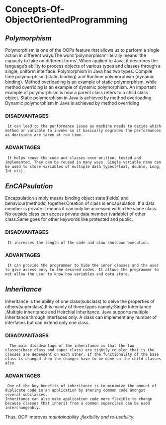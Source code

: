 # Concepts-Of-ObjectOrientedProgramming
## *Polymorphism*

Polymorphism is one of the OOPs feature that allows us to perform a single action in different ways.The word ‘polymorphism’ literally means ‘the capacity to take on different forms’. When applied to Java, it describes the language’s ability to process objects of various types and classes through a single, uniform interface.
Polymorphism in Java has two types: Compile time polymorphism (static binding) and Runtime polymorphism (dynamic binding). Method overloading is an example of static polymorphism, while method overriding is an example of dynamic polymorphism.
An important example of polymorphism is how a parent class refers to a child class object.
Static polymorphism in Java is achieved by method overloading.
Dynamic polymorphism in Java is achieved by method overriding

### DISADVANTAGES

     It can lead to the performance issue as machine needs to decide which method or variable to invoke so it basically degrades the performances as decisions are taken at run time.

### ADVANTAGES

     It helps reuse the code and classes once written, tested and implemented. They can be reused in many ways. Single variable name can be used to store variables of multiple data types(Float, double, Long, Int etc).

## *EnCAPsulation*

Encapsulation simply means binding object state(fields) and behaviour(methods) together.Creation of class is encapsulation. If a data member is private it means it can only be accessed within the same class. No outside class can access private data member (variable) of other class.Same goes for other keywords like protected and public.

### DISADVANTAGES

     It increases the length of the code and slow shutdown execution.  

### ADVANTAGES
            
     It can provide the programmer to hide the inner classes and the user to give access only to the desired codes. It allows the programmer to not allow the user to know how variables and data store.

## *Inheritance*

Inheritance is the ability of one class(subclass) to deive the properties of others(superclass).It is mainly of three types namely:Single Inheritance ,Multiple inheritance and Heirchial Inheritance.
Java supports multiple inheritance through interfaces only. A class can implement any number of interfaces but can extend only one class.

### DISADVANTAGES

      The main disadvantage of the inheritance is that the two classes(base class and super class) are tightly coupled that is the classes are dependent on each other. If the functionality of the base class is changed then the changes have to be done on the child classes also.




### ADVANTAGES

     One of the key benefits of inheritance is to minimize the amount of duplicate code in an application by sharing common code amongst several subclasses.
    Inheritance can also make application code more flexible to change because classes that inherit from a common superclass can be used interchangeably.

Thus, OOP improves *maintainability ,flexibility and re-usability.*
